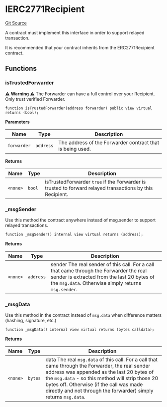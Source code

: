 # IERC2771Recipient
[Git Source](https://github.com/bob-collective/bob/blob/1abe7d0a95cbaa62e47217036600733eae5f19f9/src/ERC2771/IERC2771Recipient.sol)

A contract must implement this interface in order to support relayed transaction.

It is recommended that your contract inherits from the ERC2771Recipient contract.


## Functions
### isTrustedForwarder

:warning: **Warning** :warning: The Forwarder can have a full control over your Recipient. Only trust verified Forwarder.


```solidity
function isTrustedForwarder(address forwarder) public view virtual returns (bool);
```
**Parameters**

|Name|Type|Description|
|----|----|-----------|
|`forwarder`|`address`|The address of the Forwarder contract that is being used.|

**Returns**

|Name|Type|Description|
|----|----|-----------|
|`<none>`|`bool`|isTrustedForwarder `true` if the Forwarder is trusted to forward relayed transactions by this Recipient.|


### _msgSender

Use this method the contract anywhere instead of msg.sender to support relayed transactions.


```solidity
function _msgSender() internal view virtual returns (address);
```
**Returns**

|Name|Type|Description|
|----|----|-----------|
|`<none>`|`address`|sender The real sender of this call. For a call that came through the Forwarder the real sender is extracted from the last 20 bytes of the `msg.data`. Otherwise simply returns `msg.sender`.|


### _msgData

Use this method in the contract instead of `msg.data` when difference matters (hashing, signature, etc.)


```solidity
function _msgData() internal view virtual returns (bytes calldata);
```
**Returns**

|Name|Type|Description|
|----|----|-----------|
|`<none>`|`bytes`|data The real `msg.data` of this call. For a call that came through the Forwarder, the real sender address was appended as the last 20 bytes of the `msg.data` - so this method will strip those 20 bytes off. Otherwise (if the call was made directly and not through the forwarder) simply returns `msg.data`.|


